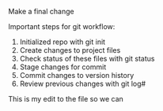 Make a final change

Important steps for git workflow:
1. Initialized repo with git init
2. Create changes to project files
3. Check status of these files with git status
4. Stage changes for commit
5. Commit changes to version history
6. Review previous changes with git log#

This is my edit to the file so we can 
